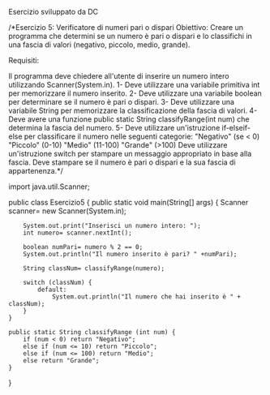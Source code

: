 Esercizio sviluppato da DC

/*Esercizio 5: Verificatore di numeri pari o dispari
Obiettivo: Creare un programma che determini se un numero è pari o dispari e lo classifichi in una fascia di valori (negativo, piccolo, medio, grande).

Requisiti:

Il programma deve chiedere all'utente di inserire un numero intero utilizzando Scanner(System.in).
1- Deve utilizzare una variabile primitiva int per memorizzare il numero inserito.
2- Deve utilizzare una variabile boolean per determinare se il numero è pari o dispari.
3- Deve utilizzare una variabile String per memorizzare la classificazione della fascia di valori.
4- Deve avere una funzione public static String classifyRange(int num) che determina la fascia del numero.
5- Deve utilizzare un'istruzione if-elseif-else per classificare il numero nelle seguenti categorie:
"Negativo" (se < 0)
"Piccolo" (0-10)
"Medio" (11-100)
"Grande" (>100)
Deve utilizzare un'istruzione switch per stampare un messaggio appropriato in base alla fascia.
Deve stampare se il numero è pari o dispari e la sua fascia di appartenenza.*/


import java.util.Scanner;

public class Esercizio5 {
public static void main(String[] args) {
Scanner scanner= new Scanner(System.in);

        System.out.print("Inserisci un numero intero: ");
        int numero= scanner.nextInt();

        boolean numPari= numero % 2 == 0;
        System.out.println("Il numero inserito è pari? " +numPari);

        String classNum= classifyRange(numero);

        switch (classNum) {
            default:
                System.out.println("Il numero che hai inserito è " + classNum);
        }
    }

    public static String classifyRange (int num) {
        if (num < 0) return "Negativo";
        else if (num <= 10) return "Piccolo";
        else if (num <= 100) return "Medio";
        else return "Grande";
    }
}
